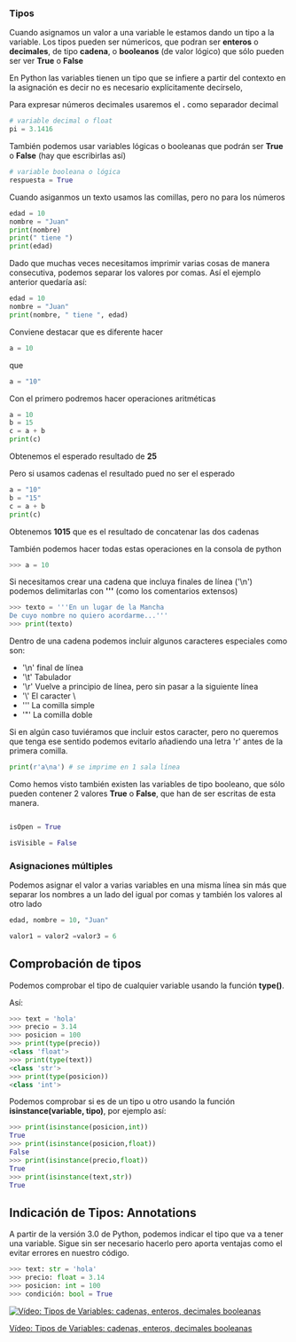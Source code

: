 ### Tipos

Cuando asignamos un valor a una variable le estamos dando un tipo a la variable. Los tipos pueden ser númericos, que podran ser **enteros** o **decimales**, de tipo **cadena**, o **booleanos** (de valor lógico) que sólo pueden ser ver **True** o **False**

En Python las variables tienen un tipo que se infiere a partir del contexto en la asignación es decir no es necesario explícitamente decírselo,

Para expresar números decimales usaremos el **.** como separador decimal

```python
# variable decimal o float
pi = 3.1416
```
También podemos usar variables lógicas o booleanas que podrán ser **True** o **False** (hay que escribirlas así)

```python
# variable booleana o lógica
respuesta = True
```
Cuando asiganmos un texto usamos las comillas, pero no para los números

```python
edad = 10
nombre = "Juan"
print(nombre)
print(" tiene ")
print(edad)
```

Dado que muchas veces necesitamos imprimir varias cosas de manera consecutiva, podemos separar los valores por comas. Así el ejemplo anterior quedaría así:

```python
edad = 10
nombre = "Juan"
print(nombre, " tiene ", edad)
```
Conviene destacar que es diferente hacer 

```python
a = 10 
```
que

```python
a = "10"
```

Con el primero podremos hacer operaciones aritméticas

```python
a = 10
b = 15
c = a + b
print(c)
```

Obtenemos el esperado resultado de **25**

Pero si usamos cadenas el resultado pued no ser el esperado

```python
a = "10"
b = "15"
c = a + b
print(c)
```

Obtenemos **1015** que es el resultado de concatenar las dos cadenas

También podemos hacer todas estas operaciones en la consola de python
```python
>>> a = 10
```

Si necesitamos crear una cadena que incluya finales de línea ('\n') podemos delimitarlas con **'''** (como los comentarios extensos)

```python
>>> texto = '''En un lugar de la Mancha
De cuyo nombre no quiero acordarme...'''
>>> print(texto)
```

Dentro de una cadena podemos incluir algunos caracteres especiales como son:
* '\n' final de línea
* '\t' Tabulador
* '\r' Vuelve a principio de línea, pero sin pasar a la siguiente línea
* '\\' El caracter \
* '\'' La comilla simple
* '\"' La comilla doble

Si en algún caso tuviéramos que incluir estos caracter, pero no queremos que tenga ese sentido podemos evitarlo añadiendo una letra 'r' antes de la primera comilla.

```python
print(r'a\na') # se imprime en 1 sala línea
```

Como hemos visto también existen las variables de tipo booleano, que sólo pueden contener 2 valores **True** o **False**, que han de ser escritas de esta manera.

```python

isOpen = True

isVisible = False
```

### Asignaciones múltiples

Podemos asignar el valor a varias variables en una misma línea sin más que separar los nombres a un lado del igual por comas y también los valores al otro lado

```python
edad, nombre = 10, "Juan"

valor1 = valor2 =valor3 = 6
```

## Comprobación de tipos

Podemos comprobar el tipo de cualquier variable usando la función **type()**. 

Así:

```python
>>> text = 'hola'
>>> precio = 3.14
>>> posicion = 100
>>> print(type(precio))
<class 'float'>
>>> print(type(text))
<class 'str'>
>>> print(type(posicion))
<class 'int'>
```

Podemos comprobar si es de un tipo u otro usando la función **isinstance(variable, tipo)**, por ejemplo así:

```python
>>> print(isinstance(posicion,int))
True
>>> print(isinstance(posicion,float))
False
>>> print(isinstance(precio,float))
True
>>> print(isinstance(text,str))
True
```

## Indicación de Tipos: Annotations

A partir de la versión 3.0 de Python, podemos indicar el tipo que va a tener una variable. Sigue sin ser necesario hacerlo pero aporta ventajas como el evitar errores en nuestro código.


```python
>>> text: str = 'hola'
>>> precio: float = 3.14
>>> posicion: int = 100
>>> condición: bool = True
```

[![Vídeo: Tipos de Variables: cadenas, enteros, decimales  booleanas](https://img.youtube.com/vi/kWXJAc86inc/0.jpg)](https://youtu.be/kWXJAc86inc)

[Vídeo: Tipos de Variables: cadenas, enteros, decimales  booleanas](https://youtu.be/kWXJAc86inc)


